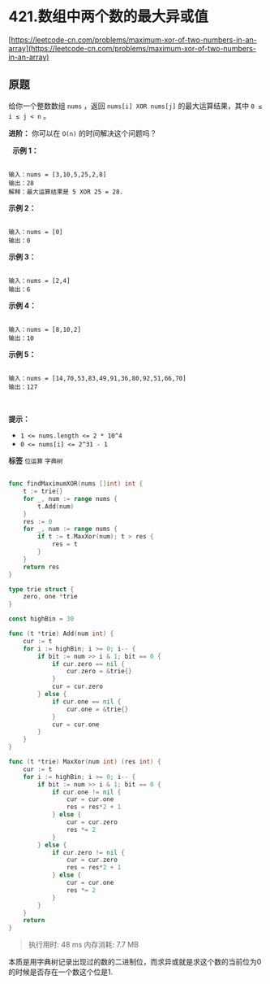 # 421.数组中两个数的最大异或值
[https://leetcode-cn.com/problems/maximum-xor-of-two-numbers-in-an-array](https://leetcode-cn.com/problems/maximum-xor-of-two-numbers-in-an-array) 
## 原题
给你一个整数数组 `nums` ，返回 `nums[i] XOR nums[j]` 的最大运算结果，其中 `0 ≤ i ≤ j < n` 。

 **进阶：** 你可以在 `O(n)` 的时间解决这个问题吗？

 
 **示例 1：** 

```

输入：nums = [3,10,5,25,2,8]
输出：28
解释：最大运算结果是 5 XOR 25 = 28.
```
 **示例 2：** 

```

输入：nums = [0]
输出：0

```
 **示例 3：** 

```

输入：nums = [2,4]
输出：6

```
 **示例 4：** 

```

输入：nums = [8,10,2]
输出：10

```
 **示例 5：** 

```

输入：nums = [14,70,53,83,49,91,36,80,92,51,66,70]
输出：127

```
 

 **提示：** 
-  `1 <= nums.length <= 2 * 10^4` 
-  `0 <= nums[i] <= 2^31 - 1` 
 
**标签**
`位运算` `字典树` 


## 
```go
func findMaximumXOR(nums []int) int {
	t := trie{}
	for _, num := range nums {
		t.Add(num)
	}
	res := 0
	for _, num := range nums {
		if t := t.MaxXor(num); t > res {
			res = t
		}
	}
	return res
}

type trie struct {
	zero, one *trie
}

const highBin = 30

func (t *trie) Add(num int) {
	cur := t
	for i := highBin; i >= 0; i-- {
		if bit := num >> i & 1; bit == 0 {
			if cur.zero == nil {
				cur.zero = &trie{}
			}
			cur = cur.zero
		} else {
			if cur.one == nil {
				cur.one = &trie{}
			}
			cur = cur.one
		}
	}
}

func (t *trie) MaxXor(num int) (res int) {
	cur := t
	for i := highBin; i >= 0; i-- {
		if bit := num >> i & 1; bit == 0 {
			if cur.one != nil {
				cur = cur.one
				res = res*2 + 1
			} else {
				cur = cur.zero
				res *= 2
			}
		} else {
			if cur.zero != nil {
				cur = cur.zero
				res = res*2 + 1
			} else {
				cur = cur.one
				res *= 2
			}
		}
	}
	return
}
```
>执行用时: 48 ms
内存消耗: 7.7 MB

本质是用字典树记录出现过的数的二进制位，而求异或就是求这个数的当前位为0的时候是否存在一个数这个位是1.